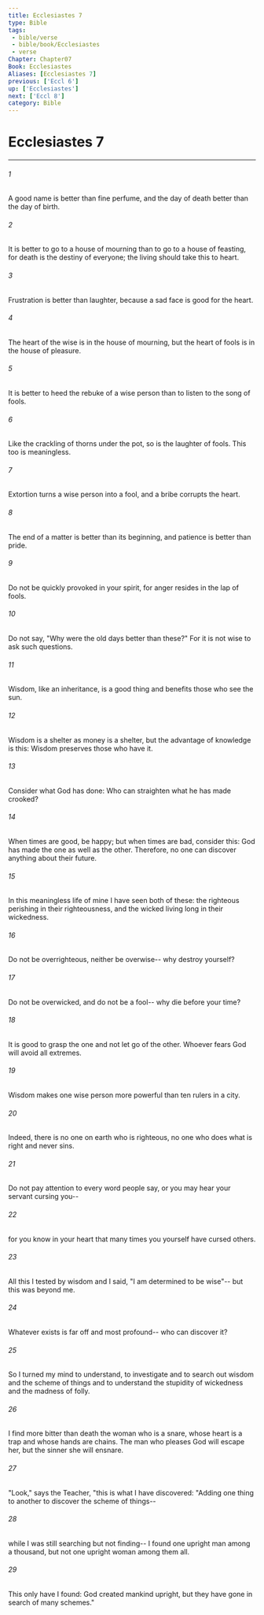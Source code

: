 ```yaml
---
title: Ecclesiastes 7
type: Bible
tags:
 - bible/verse
 - bible/book/Ecclesiastes
 - verse
Chapter: Chapter07
Book: Ecclesiastes
Aliases: [Ecclesiastes 7]
previous: ['Eccl 6']
up: ['Ecclesiastes']
next: ['Eccl 8']
category: Bible
---
```

# Ecclesiastes 7

***


###### 1 
A good name is better than fine perfume, and the day of death better than the day of birth. 

###### 2 
It is better to go to a house of mourning than to go to a house of feasting, for death is the destiny of everyone; the living should take this to heart. 

###### 3 
Frustration is better than laughter, because a sad face is good for the heart. 

###### 4 
The heart of the wise is in the house of mourning, but the heart of fools is in the house of pleasure. 

###### 5 
It is better to heed the rebuke of a wise person than to listen to the song of fools. 

###### 6 
Like the crackling of thorns under the pot, so is the laughter of fools. This too is meaningless. 

###### 7 
Extortion turns a wise person into a fool, and a bribe corrupts the heart. 

###### 8 
The end of a matter is better than its beginning, and patience is better than pride. 

###### 9 
Do not be quickly provoked in your spirit, for anger resides in the lap of fools. 

###### 10 
Do not say, "Why were the old days better than these?" For it is not wise to ask such questions. 

###### 11 
Wisdom, like an inheritance, is a good thing and benefits those who see the sun. 

###### 12 
Wisdom is a shelter as money is a shelter, but the advantage of knowledge is this: Wisdom preserves those who have it. 

###### 13 
Consider what God has done: Who can straighten what he has made crooked? 

###### 14 
When times are good, be happy; but when times are bad, consider this: God has made the one as well as the other. Therefore, no one can discover anything about their future. 

###### 15 
In this meaningless life of mine I have seen both of these: the righteous perishing in their righteousness, and the wicked living long in their wickedness. 

###### 16 
Do not be overrighteous, neither be overwise-- why destroy yourself? 

###### 17 
Do not be overwicked, and do not be a fool-- why die before your time? 

###### 18 
It is good to grasp the one and not let go of the other. Whoever fears God will avoid all extremes. 

###### 19 
Wisdom makes one wise person more powerful than ten rulers in a city. 

###### 20 
Indeed, there is no one on earth who is righteous, no one who does what is right and never sins. 

###### 21 
Do not pay attention to every word people say, or you may hear your servant cursing you-- 

###### 22 
for you know in your heart that many times you yourself have cursed others. 

###### 23 
All this I tested by wisdom and I said, "I am determined to be wise"-- but this was beyond me. 

###### 24 
Whatever exists is far off and most profound-- who can discover it? 

###### 25 
So I turned my mind to understand, to investigate and to search out wisdom and the scheme of things and to understand the stupidity of wickedness and the madness of folly. 

###### 26 
I find more bitter than death the woman who is a snare, whose heart is a trap and whose hands are chains. The man who pleases God will escape her, but the sinner she will ensnare. 

###### 27 
"Look," says the Teacher, "this is what I have discovered: "Adding one thing to another to discover the scheme of things-- 

###### 28 
while I was still searching but not finding-- I found one upright man among a thousand, but not one upright woman among them all. 

###### 29 
This only have I found: God created mankind upright, but they have gone in search of many schemes." 
